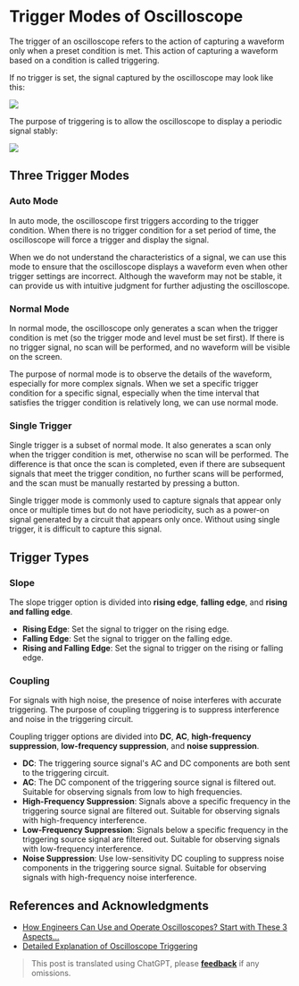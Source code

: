 # Trigger Modes of Oscilloscope

The trigger of an oscilloscope refers to the action of capturing a waveform only when a preset condition is met. This action of capturing a waveform based on a condition is called triggering.

If no trigger is set, the signal captured by the oscilloscope may look like this:

![](https://f004.backblazeb2.com/file/wiki-media/img/20211217170753.png)

The purpose of triggering is to allow the oscilloscope to display a periodic signal stably:

![](https://f004.backblazeb2.com/file/wiki-media/img/20211217170904.png)

## Three Trigger Modes

### Auto Mode

In auto mode, the oscilloscope first triggers according to the trigger condition. When there is no trigger condition for a set period of time, the oscilloscope will force a trigger and display the signal.

When we do not understand the characteristics of a signal, we can use this mode to ensure that the oscilloscope displays a waveform even when other trigger settings are incorrect. Although the waveform may not be stable, it can provide us with intuitive judgment for further adjusting the oscilloscope.

### Normal Mode

In normal mode, the oscilloscope only generates a scan when the trigger condition is met (so the trigger mode and level must be set first). If there is no trigger signal, no scan will be performed, and no waveform will be visible on the screen.

The purpose of normal mode is to observe the details of the waveform, especially for more complex signals. When we set a specific trigger condition for a specific signal, especially when the time interval that satisfies the trigger condition is relatively long, we can use normal mode.

### Single Trigger

Single trigger is a subset of normal mode. It also generates a scan only when the trigger condition is met, otherwise no scan will be performed. The difference is that once the scan is completed, even if there are subsequent signals that meet the trigger condition, no further scans will be performed, and the scan must be manually restarted by pressing a button.

Single trigger mode is commonly used to capture signals that appear only once or multiple times but do not have periodicity, such as a power-on signal generated by a circuit that appears only once. Without using single trigger, it is difficult to capture this signal.

## Trigger Types

### Slope

The slope trigger option is divided into **rising edge**, **falling edge**, and **rising and falling edge**.

- **Rising Edge**: Set the signal to trigger on the rising edge.
- **Falling Edge**: Set the signal to trigger on the falling edge.
- **Rising and Falling Edge**: Set the signal to trigger on the rising or falling edge.

### Coupling

For signals with high noise, the presence of noise interferes with accurate triggering. The purpose of coupling triggering is to suppress interference and noise in the triggering circuit.

Coupling trigger options are divided into **DC**, **AC**, **high-frequency suppression**, **low-frequency suppression**, and **noise suppression**.

- **DC**: The triggering source signal's AC and DC components are both sent to the triggering circuit.
- **AC**: The DC component of the triggering source signal is filtered out. Suitable for observing signals from low to high frequencies.
- **High-Frequency Suppression**: Signals above a specific frequency in the triggering source signal are filtered out. Suitable for observing signals with high-frequency interference.
- **Low-Frequency Suppression**: Signals below a specific frequency in the triggering source signal are filtered out. Suitable for observing signals with low-frequency interference.
- **Noise Suppression**: Use low-sensitivity DC coupling to suppress noise components in the triggering source signal. Suitable for observing signals with high-frequency noise interference.

## References and Acknowledgments

- [How Engineers Can Use and Operate Oscilloscopes? Start with These 3 Aspects...](https://picture.iczhiku.com/weixin/message1596191922308.html)
- [Detailed Explanation of Oscilloscope Triggering](https://zhuanlan.zhihu.com/p/101922570)

> This post is translated using ChatGPT, please [**feedback**](https://github.com/linyuxuanlin/Wiki_MkDocs/issues/new) if any omissions.
